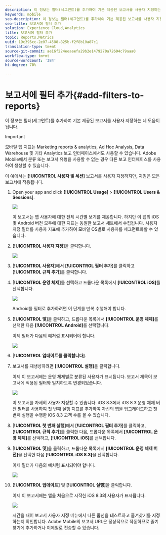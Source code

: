 ```yaml
---
description: 이 정보는 필터(세그먼트)를 추가하여 기본 제공된 보고서를 사용자 지정하는 데 도움이 됩니다.
keywords: mobile
seo-description: 이 정보는 필터(세그먼트)를 추가하여 기본 제공된 보고서를 사용자 지정하는 데 도움이 됩니다.
seo-title: 보고서에 필터 추가
solution: Experience Cloud,Analytics
title: 보고서에 필터 추가
topic: Reports,Metrics
uuid: 19c395cc-2e07-4588-825b-f2f8b10a87c1
translation-type: tm+mt
source-git-commit: ae16f224eeaeefa29b2e1479270a72694c79aaa0
workflow-type: tm+mt
source-wordcount: '384'
ht-degree: 70%

---
```



# 보고서에 필터 추가{#add-filters-to-reports}

이 정보는 필터(세그먼트)를 추가하여 기본 제공된 보고서를 사용자 지정하는 데 도움이 됩니다.

>[!IMPORTANT]
>
>모바일 앱 지표는 Marketing reports &amp; analytics, Ad Hoc Analysis, Data Warehouse 및 기타 Analytics 보고 인터페이스에서도 사용할 수 있습니다. Adobe Mobile에서 분류 또는 보고서 유형을 사용할 수 없는 경우 다른 보고 인터페이스를 사용하여 생성할 수 있습니다.

이 예에서는 **[!UICONTROL 사용자 및 세션]** 보고서를 사용자 지정하지만, 지침은 모든 보고서에 적용됩니다.

1. Open your app and click **[!UICONTROL Usage]** > **[!UICONTROL Users &amp; Sessions]**.

   ![](assets/customize1.png)

   이 보고서는 앱 사용자에 대한 전체 시간별 보기를 제공합니다. 하지만 이 앱의 iOS 및 Android 버전 모두에 대한 지표는 동일한 보고서 세트에서 수집됩니다. 사용자 지정 필터를 사용자 지표에 추가하여 모바일 OS별로 사용자를 세그먼트화할 수 있습니다.

1. **[!UICONTROL 사용자 지정]**&#x200B;을 클릭합니다.

   ![](assets/customize2.png)

1. **[!UICONTROL 사용자]**&#x200B;에서 **[!UICONTROL 필터 추가]**&#x200B;를 클릭하고 **[!UICONTROL 규칙 추가]**&#x200B;를 클릭합니다.

1. **[!UICONTROL 운영 체제]**&#x200B;를 선택하고 드롭다운 목록에서 **[!UICONTROL iOS]**&#x200B;를 선택합니다.

   ![](assets/customize3.png)

   Android를 필터로 추가하려면 이 단계를 반복 수행해야 합니다.

1. **[!UICONTROL 및]**&#x200B;을 클릭하고, 드롭다운 목록에서 **[!UICONTROL 운영 체제]**&#x200B;를 선택한 다음 **[!UICONTROL Android]**&#x200B;를 선택합니다.

   이제 필터가 다음의 예처럼 표시되어야 합니다.

   ![](assets/customize4.png)

1. **[!UICONTROL 업데이트를 클릭합니다]**.
1. 보고서를 재생성하려면 **[!UICONTROL 실행]**&#x200B;을 클릭합니다.

   이제 이 보고서에는 운영 체제별로 분류된 사용자가 표시됩니다. 보고서 제목이 보고서에 적용된 필터와 일치하도록 변경되었습니다.

   ![](assets/customize5.png)

   이 보고서를 자세히 사용자 지정할 수 있습니다. iOS 8.3에서 iOS 8.3 운영 체제 버전 필터를 사용하여 첫 번째 실행 지표를 추가하여 자신의 앱을 업그레이드하고 첫 번째 실행을 수행한 iOS 8.3 고객 수를 볼 수 있습니다.
1. **[!UICONTROL 첫 번째 실행]**&#x200B;에서 **[!UICONTROL 필터 추가]**&#x200B;를 클릭하고, **[!UICONTROL 규칙 추가]**&#x200B;를 클릭한 다음, 드롭다운 목록에서 **[!UICONTROL 운영 체제]**&#x200B;를 선택하고, **[!UICONTROL iOS]**&#x200B;를 선택합니다.
1. **[!UICONTROL 및]**&#x200B;을 클릭하고, 드롭다운 목록에서 **[!UICONTROL 운영 체제 버전]**&#x200B;을 선택한 다음 **[!UICONTROL iOS 8.3]**&#x200B;을 선택합니다.

   이제 필터가 다음의 예처럼 표시되어야 합니다.

   ![](assets/customize6.png)

1. **[!UICONTROL 업데이트]** 및 **[!UICONTROL 실행]**&#x200B;을 클릭합니다.

   이제 이 보고서에는 앱을 처음으로 시작한 iOS 8.3의 사용자가 표시됩니다.

   ![](assets/customize7.png)

   시간을 내어 보고서 사용자 지정 메뉴에서 다른 옵션을 테스트하고 즐겨찾기를 지정하는지 확인합니다. Adobe Mobile의 보고서 URL은 정상적으로 작동하므로 즐겨찾기에 추가하거나 이메일로 전송할 수 있습니다.
